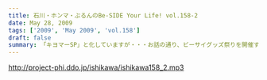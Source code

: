```yaml
---
title: 石川・ホンマ・ぶるんのBe-SIDE Your Life! vol.158-2
date: May 28, 2009
tags: ['2009', 'May 2009', 'vol.158']
draft: false
summary: 「キヨマーSP」と化していますが・・・お話の通り、ビーサイグッズ祭りを開催するのでグッズを買いそびれているキミはホームページを要チェックですぞ！NAMAE
---
```


http://project-phi.ddo.jp/ishikawa/ishikawa158_2.mp3